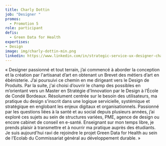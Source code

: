 ```yaml
---
title: Charly Dottin
job: "Designer "
promos:
  - Promotion 5
role: participant
defis:
  - Green Data for Health
expertises:
- Design
image: img/charly-dottin-min.png
linkedin: https://www.linkedin.com/in/strategic-service-ux-designer-charly-dottin/
---
```

« Designer passionné et tout terrain, j’ai commencé à aborder la conception et la création par l'artisanat d’art en obtenant un Brevet des métiers d’art en ébénisterie. J’ai poursuivi ce chemin en me dirigeant vers le Design de Produits. Par la suite, j'ai choisi d’ouvrir le champ des possibles en m’orientant vers un Master en Stratégie d'Innovation par le Design à l’École de Condé Bordeaux. Résolument centrée sur le besoin des utilisateurs, ma pratique du design s'inscrit dans une logique servicielle, systémique et stratégique en englobant les enjeux digitaux et organisationnels. Passionné par les questions liées à la santé et au social depuis plusieurs années, j’ai exploré ces sujets au sein de structures variées, PME, agence de design ou encore cabinet de conseil en e-santé. Enseignant sur mon temps libre, je prends plaisir à transmettre et à nourrir ma pratique auprès des étudiants. Je suis aujourd'hui ravi de rejoindre le projet Green Data for Health au sein de l’Ecolab du Commissariat général au développement durable. »

